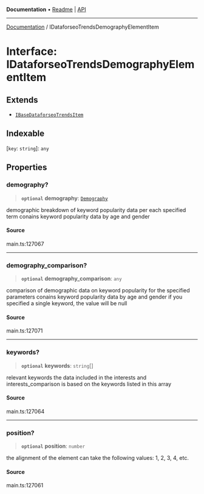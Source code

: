 **Documentation** • [Readme](../README.md) \| [API](../globals.md)

***

[Documentation](../README.md) / IDataforseoTrendsDemographyElementItem

# Interface: IDataforseoTrendsDemographyElementItem

## Extends

- [`IBaseDataforseoTrendsItem`](IBaseDataforseoTrendsItem.md)

## Indexable

 \[`key`: `string`\]: `any`

## Properties

### demography?

> **`optional`** **demography**: [`Demography`](../classes/Demography.md)

demographic breakdown of keyword popularity data per each specified term
conains keyword popularity data by age and gender

#### Source

main.ts:127067

***

### demography\_comparison?

> **`optional`** **demography\_comparison**: `any`

comparison of demographic data on keyword popularity for the specified parameters
conains keyword popularity data by age and gender
if you specified a single keyword, the value will be null

#### Source

main.ts:127071

***

### keywords?

> **`optional`** **keywords**: `string`[]

relevant keywords
the data included in the interests and interests_comparison is based on the keywords listed in this array

#### Source

main.ts:127064

***

### position?

> **`optional`** **position**: `number`

the alignment of the element
can take the following values: 1, 2, 3, 4, etc.

#### Source

main.ts:127061
